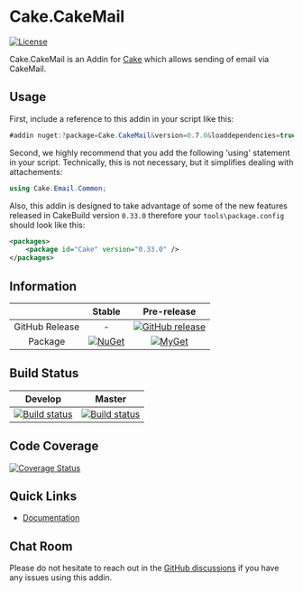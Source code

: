 # Cake.CakeMail

[![License](http://img.shields.io/:license-mit-blue.svg)](http://cake-contrib.mit-license.org)

Cake.CakeMail is an Addin for [Cake](http://cakebuild.net/) which allows sending of email via CakeMail.

## Usage

First, include a reference to this addin in your script like this:

```csharp
#addin nuget:?package=Cake.CakeMail&version=0.7.0&loaddependencies=true
```

Second, we highly recommend that you add the following 'using' statement in your script. Technically, this is not necessary, but it simplifies dealing with attachements:

```csharp
using Cake.Email.Common;
```

Also, this addin is designed to take advantage of some of the new features released in CakeBuild version `0.33.0` therefore your `tools\package.config` should look like this:

```xml
<packages>
    <package id="Cake" version="0.33.0" />
</packages>
```

## Information

| |Stable|Pre-release|
|:--:|:--:|:--:|
|GitHub Release|-|[![GitHub release](https://img.shields.io/github/release/cake-contrib/Cake.CakeMail.svg)](https://github.com/cake-contrib/Cake.CakeMail/releases/latest)|
|Package|[![NuGet](https://img.shields.io/nuget/v/Cake.CakeMail.svg)](https://www.nuget.org/packages/Cake.CakeMail)|[![MyGet](https://img.shields.io/myget/cake-contrib/vpre/Cake.CakeMail.svg)](http://myget.org/feed/cake-contrib/package/nuget/Cake.CakeMail)|

## Build Status

|Develop|Master|
|:--:|:--:|
|[![Build status](https://ci.appveyor.com/api/projects/status/fheg6neg8kv1803h/branch/develop?svg=true)](https://ci.appveyor.com/project/cakecontrib/cake-cakemail/branch/develop)|[![Build status](https://ci.appveyor.com/api/projects/status/fheg6neg8kv1803h/branch/develop?svg=true)](https://ci.appveyor.com/project/cakecontrib/cake-cakemail/branch/master)|

## Code Coverage

[![Coverage Status](https://coveralls.io/repos/github/cake-contrib/Cake.CakeMail/badge.svg)](https://coveralls.io/github/cake-contrib/Cake.CakeMail)

## Quick Links

- [Documentation](https://cake-contrib.github.io/Cake.CakeMail/)

## Chat Room

Please do not hesitate to reach out in the [GitHub discussions](https://github.com/cake-build/cake/discussions/categories/extension-q-a) if you have any issues using this addin.
